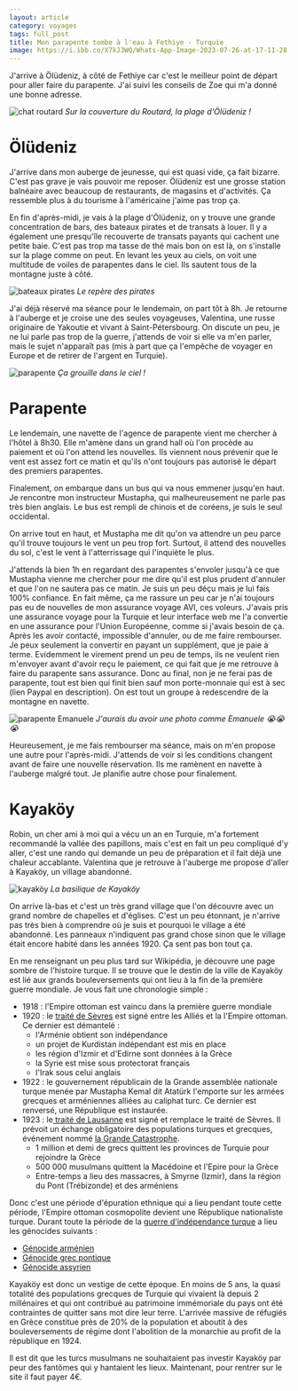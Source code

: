 ```yaml
---
layout: article
category: voyages
tags: full_post
title: Mon parapente tombe à l'eau à Fethiye - Turquie
image: https://i.ibb.co/X7kJ3WQ/Whats-App-Image-2023-07-26-at-17-11-28.jpg
---
```


J'arrive à Ölüdeniz, à côté de Fethiye car c'est le meilleur point de départ pour aller faire du parapente. J'ai suivi les conseils de Zoe qui m'a donné une bonne adresse.

![chat routard](https://i.ibb.co/X7kJ3WQ/Whats-App-Image-2023-07-26-at-17-11-28.jpg)
_Sur la couverture du Routard, la plage d'Ölüdeniz !_

<!--more-->
# Ölüdeniz

J'arrive dans mon auberge de jeunesse, qui est quasi vide, ça fait bizarre. C'est pas grave je vais pouvoir me reposer. Ölüdeniz est une grosse station balnéaire avec beaucoup de restaurants, de magasins et d'activités. Ça ressemble plus à du tourisme à l'américaine j'aime pas trop ça.

En fin d'après-midi, je vais à la plage d'Ölüdeniz, on y trouve une grande concentration de bars, des bateaux pirates et de transats à louer. Il y a également une presqu'île recouverte de transats payants qui cachent une petite baie. C'est pas trop ma tasse de thé mais bon on est là, on s'installe sur la plage comme on peut. En levant les yeux au ciels, on voit une multitude de voiles de parapentes dans le ciel. Ils sautent tous de la montagne juste à côté.

![bateaux pirates](https://i.ibb.co/GMB3PTt/IMG-20230721-185242-yaqa4o-Q10c.jpg)
_Le repère des pirates_

J'ai déjà réservé ma séance pour le lendemain, on part tôt à 8h. Je retourne à l'auberge et je croise une des seules voyageuses, Valentina, une russe originaire de Yakoutie et vivant à Saint-Pétersbourg. On discute un peu, je ne lui parle pas trop de la guerre, j'attends de voir si elle va m'en parler, mais le sujet n'apparaît pas (mis à part que ça l'empêche de voyager en Europe et de retirer de l'argent en Turquie).

![parapente](https://i.ibb.co/rdP1pYX/IMG-20230721-193222-Lyv-Ii6j-V1i.jpg)
_Ça grouille dans le ciel !_

# Parapente

Le lendemain, une navette de l'agence de parapente vient me chercher à l'hôtel à 8h30. Elle m'amène dans un grand hall où l'on procède au paiement et où l'on attend les nouvelles. Ils viennent nous prévenir que le vent est assez fort ce matin et qu'ils n'ont toujours pas autorisé le départ des premiers parapentes.

Finalement, on embarque dans un bus qui va nous emmener jusqu'en haut. Je rencontre mon instructeur Mustapha, qui malheureusement ne parle pas très bien anglais. Le bus est rempli de chinois et de coréens, je suis le seul occidental. 

On arrive tout en haut, et Mustapha me dit qu'on va attendre un peu parce qu'il trouve toujours le vent un peu trop fort. Surtout, il attend des nouvelles du sol, c'est le vent à l'atterrissage qui l'inquiète le plus.

J'attends là bien 1h en regardant des parapentes s'envoler jusqu'à ce que Mustapha vienne me chercher pour me dire qu'il est plus prudent d'annuler et que l'on ne sautera pas ce matin. Je suis un peu déçu mais je lui fais 100% confiance. En fait même, ça me rassure un peu car je n'ai toujours pas eu de nouvelles de mon assurance voyage AVI, ces voleurs. J'avais pris une assurance voyage pour la Turquie et leur interface web me l'a convertie en une assurance pour l'Union Européenne, comme si j'avais besoin de ça. Après les avoir contacté, impossible d'annuler, ou de me faire rembourser. Je peux seulement la convertir en payant un supplément, que je paie à terme. Evidemment le virement prend un peu de temps, ils ne veulent rien m'envoyer avant d'avoir reçu le paiement, ce qui fait que je me retrouve à faire du parapente sans assurance. Donc au final, non je ne ferai pas de parapente, tout est bien qui finit bien sauf mon porte-monnaie qui est à sec (lien Paypal en description). On est tout un groupe à redescendre de la montagne en navette.

![parapente Emanuele](https://i.ibb.co/kqqZB7K/Whats-App-Image-2023-07-21-at-13-36-52.jpg)
_J'aurais du avoir une photo comme Emanuele 😭😭😭_

Heureusement, je me fais rembourser ma séance, mais on m'en propose une autre pour l'après-midi. J'attends de voir si les conditions changent avant de faire une nouvelle réservation. Ils me ramènent en navette à l'auberge malgré tout. Je planifie autre chose pour finalement.

# Kayaköy

Robin, un cher ami à moi qui a vécu un an en Turquie, m'a fortement recommandé la vallée des papillons, mais c'est en fait un peu compliqué d'y aller, c'est une rando qui demande un peu de préparation et il fait déjà une chaleur accablante. Valentina que je retrouve à l'auberge me propose d'aller à Kayaköy, un village abandonné.

![kayaköy](https://i.ibb.co/44zZCdP/IMG-20230722-140047-gt7-AJQGv1-R.jpg)
_La basilique de Kayaköy_

On arrive là-bas et c'est un très grand village que l'on découvre avec un grand nombre de chapelles et d'églises. C'est un peu étonnant, je n'arrive pas très bien à comprendre où je suis et pourquoi le village a été abandonné. Les panneaux n'indiquent pas grand chose sinon que le village était encore habité dans les années 1920.  Ça sent pas bon tout ça.

En me renseignant un peu plus tard sur Wikipédia, je découvre une page sombre de l'histoire turque. Il se trouve que le destin de la ville de Kayaköy est lié aux grands bouleversements qui ont lieu à la fin de la première guerre mondiale. Je vous fait une chronologie simple :

- 1918 : l'Empire ottoman est vaincu dans la première guerre mondiale
- 1920 : le [traité de Sèvres](https://fr.wikipedia.org/wiki/Trait%C3%A9_de_S%C3%A8vres) est signé entre les Alliés et la l'Empire ottoman. Ce dernier est démantelé :
	- l'Arménie obtient son indépendance
	- un projet de Kurdistan indépendant est mis en place
	- les région d'Izmir et d'Edirne sont données à la Grèce
	- la Syrie est mise sous protectorat français
	- l'Irak sous celui anglais
- 1922 : le gouvernement républicain de la Grande assemblée nationale turque menée par Mustapha Kemal dit Atatürk l'emporte sur les armées grecques et arméniennes alliées au caliphat turc. Ce dernier est renversé, une République est instaurée.
- 1923 : le[ traité de Lausanne](https://fr.wikipedia.org/wiki/Trait%C3%A9_de_Lausanne_(1923)) est signé et remplace le traité de Sèvres. Il prévoit un échange obligatoire des populations turques et grecques, événement nommé [la Grande Catastrophe](https://fr.wikipedia.org/wiki/Grande_Catastrophe).
	- 1 million et demi de grecs quittent les provinces de Turquie pour rejoindre la Grèce
	- 500 000 musulmans quittent la Macédoine et l'Epire pour la Grèce
	- Entre-temps a lieu des massacres, à Smyrne (Izmir), dans la région du Pont (Trébizonde) et des arméniens

Donc c'est une période d'épuration ethnique qui a lieu pendant toute cette période, l'Empire ottoman cosmopolite devient une République nationaliste turque. Durant toute la période de la [guerre d'indépendance turque](https://fr.wikipedia.org/wiki/Guerre_d%27ind%C3%A9pendance_turque) a lieu les génocides suivants :
- [Génocide arménien](https://fr.wikipedia.org/wiki/G%C3%A9nocide_arm%C3%A9nien "Génocide arménien")
- [Génocide grec pontique](https://fr.wikipedia.org/wiki/G%C3%A9nocide_grec_pontique "Génocide grec pontique")
- [Génocide assyrien](https://fr.wikipedia.org/wiki/G%C3%A9nocide_assyrien "Génocide assyrien")

Kayaköy est donc un vestige de cette époque. En moins de 5 ans, la quasi totalité des populations grecques de Turquie qui vivaient là depuis 2 millénaires et qui ont contribué au patrimoine immémoriale du pays ont été contraintes de quitter sans mot dire leur terre. L'arrivée massive de réfugiés en Grèce constitue près de 20% de la population et aboutit à des bouleversements de régime dont l'abolition de la monarchie au profit de la république en 1924.

Il est dit que les turcs musulmans ne souhaitaient pas investir Kayaköy par peur des fantômes qui y hantaient les lieux. Maintenant, pour rentrer sur le site il faut payer 4€.



